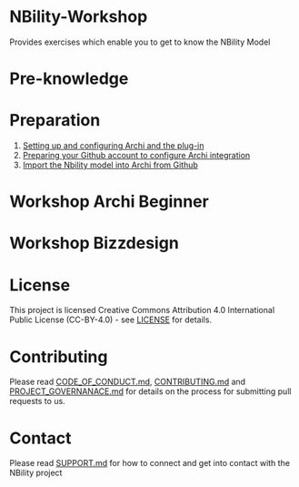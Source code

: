 # NBility-Workshop
Provides exercises which enable you to get to know the NBility Model

# Pre-knowledge

# Preparation

1. [Setting up and configuring Archi and the plug-in](https://github.com/NBility-Model/NBility-Workshop/blob/main/Preparation/Preparation_1_Download_and_install_the_coArchi_plug-in.md)
2. [Preparing your Github account to configure Archi integration](https://github.com/NBility-Model/NBility-Workshop/blob/main/Preparation/Preparation_2_Preparing-your_Github_account_to_configure_Archi_integration.md)
3. [Import the Nbility model into Archi from Github](https://github.com/NBility-Model/NBility-Workshop/blob/main/Preparation/Preparation_3_Import_the_model_into_Archi_from_Github.md)

# Workshop Archi Beginner

# Workshop Bizzdesign

# License
This project is licensed Creative Commons Attribution 4.0 International Public License (CC-BY-4.0) - see [LICENSE](LICENSE) for details.

# Contributing
Please read [CODE_OF_CONDUCT.md](CODE_OF_CONDUCT.md), [CONTRIBUTING.md](CONTRIBUTING.md) and [PROJECT_GOVERNANACE.md](PROJECT_GOVERNANCE.md) for details on the process for submitting pull requests to us.

# Contact
Please read [SUPPORT.md](SUPPORT.md) for how to connect and get into contact with the NBility project
